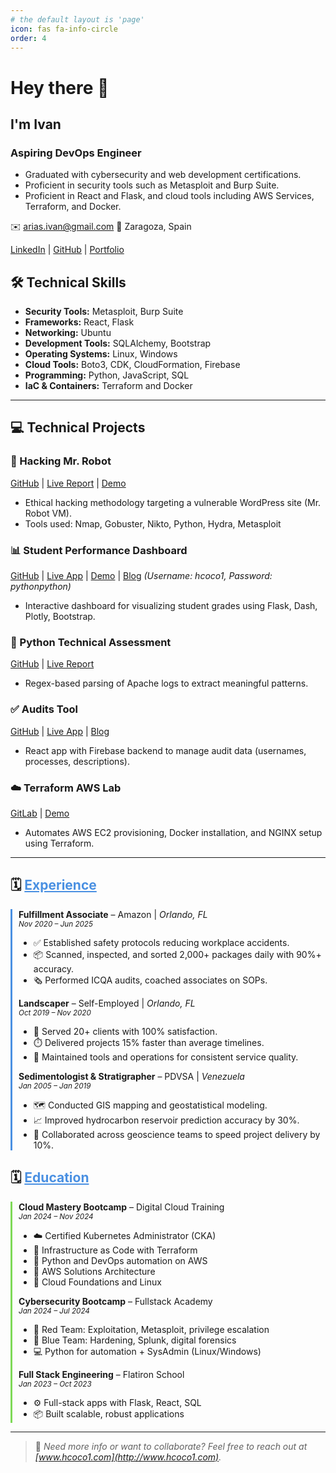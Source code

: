 ```yaml
---
# the default layout is 'page'
icon: fas fa-info-circle
order: 4
---
```

# Hey there 👋

## I'm Ivan

### Aspiring DevOps Engineer

- Graduated with cybersecurity and web development certifications.
- Proficient in security tools such as Metasploit and Burp Suite.
- Proficient in React and Flask, and cloud tools including AWS Services, Terraform, and Docker.


✉️ [arias.ivan@gmail.com](mailto:arias.ivan@gmail.com) 
📍 Zaragoza, Spain

[LinkedIn](https://www.linkedin.com/in/hcoco1/) | [GitHub](https://github.com/hcoco1) | [Portfolio](https://www.hcoco1.com)



## 🛠 Technical Skills

* **Security Tools:** Metasploit, Burp Suite
* **Frameworks:** React, Flask
* **Networking:** Ubuntu
* **Development Tools:** SQLAlchemy, Bootstrap
* **Operating Systems:** Linux, Windows
* **Cloud Tools:** Boto3, CDK, CloudFormation, Firebase
* **Programming:** Python, JavaScript, SQL
* **IaC & Containers:** Terraform and Docker

---

## 💻 Technical Projects

### 🔐 Hacking Mr. Robot

[GitHub](https://github.com/hcoco1/Career-Simulation-4) | [Live Report](https://hcoco1.github.io/Career-Simulation-4/) | [Demo](https://youtu.be/6JSVCGe07eE)

* Ethical hacking methodology targeting a vulnerable WordPress site (Mr. Robot VM).
* Tools used: Nmap, Gobuster, Nikto, Python, Hydra, Metasploit

### 📊 Student Performance Dashboard

[GitHub](https://github.com/hcoco1/hcoco1-dashboard) | [Live App](https://hcoco1.pythonanywhere.com) | [Demo](https://youtu.be/Iw42U5wybu8) | [Blog](https://www.hcoco1.com/blog/2024-05-29-dashboard)
*(Username: hcoco1, Password: pythonpython)*

* Interactive dashboard for visualizing student grades using Flask, Dash, Plotly, Bootstrap.

### 🔎 Python Technical Assessment

[GitHub](https://github.com/hcoco1/Python-Assessment) | [Live Report](https://hcoco1.github.io/Python-Assessment/)

* Regex-based parsing of Apache logs to extract meaningful patterns.

### ✅ Audits Tool

[GitHub](https://github.com/hcoco1/todo-list-local-storage) | [Live App](https://www.audits.hcoco1.com/signin) | [Blog](https://www.hcoco1.com/blog/2024-03-13-audits-tool)

* React app with Firebase backend to manage audit data (usernames, processes, descriptions).

### ☁️ Terraform AWS Lab

[GitLab](https://gitlab.com/hcoco11/terraform-learn) | [Demo](https://youtu.be/SvPrUltymLw)

* Automates AWS EC2 provisioning, Docker installation, and NGINX setup using Terraform.

---

<h2>🗓️ <u style="color:#4A90E2;">Experience</u></h2>

<div style="border-left: 3px solid #4A90E2; padding-left: 10px; margin-bottom: 20px;">
  <strong>Fulfillment Associate</strong> – Amazon | <em>Orlando, FL</em><br>
  <small><i>Nov 2020 – Jun 2025</i></small>
  <ul>
    <li>✅ Established safety protocols reducing workplace accidents.</li>
    <li>📦 Scanned, inspected, and sorted 2,000+ packages daily with 90%+ accuracy.</li>
    <li>🗞️ Performed ICQA audits, coached associates on SOPs.</li>
  </ul>

<strong>Landscaper</strong> – Self-Employed | <em>Orlando, FL</em><br> <small><i>Oct 2019 – Nov 2020</i></small>

  <ul>
    <li>🌿 Served 20+ clients with 100% satisfaction.</li>
    <li>⏱️ Delivered projects 15% faster than average timelines.</li>
    <li>🔧 Maintained tools and operations for consistent service quality.</li>
  </ul>

<strong>Sedimentologist & Stratigrapher</strong> – PDVSA | <em>Venezuela</em><br> <small><i>Jan 2005 – Jan 2019</i></small>

  <ul>
    <li>🗺️ Conducted GIS mapping and geostatistical modeling.</li>
    <li>📈 Improved hydrocarbon reservoir prediction accuracy by 30%.</li>
    <li>🤝 Collaborated across geoscience teams to speed project delivery by 10%.</li>
  </ul>
</div>

<h2>🗓️ <u style="color:#4A90E2;">Education</u></h2>

<div style="border-left: 3px solid #7ED957; padding-left: 10px;">
  <strong>Cloud Mastery Bootcamp</strong> – Digital Cloud Training<br>
  <small><i>Jan 2024 – Nov 2024</i></small>
  <ul>
    <li>☁️ Certified Kubernetes Administrator (CKA)</li>
    <li>🔧 Infrastructure as Code with Terraform</li>
    <li>🐍 Python and DevOps automation on AWS</li>
    <li>🧠 AWS Solutions Architecture</li>
    <li>🐧 Cloud Foundations and Linux</li>
  </ul>

<strong>Cybersecurity Bootcamp</strong> – Fullstack Academy<br> <small><i>Jan 2024 – Jul 2024</i></small>

  <ul>
    <li>🔴 Red Team: Exploitation, Metasploit, privilege escalation</li>
    <li>🔵 Blue Team: Hardening, Splunk, digital forensics</li>
    <li>💻 Python for automation + SysAdmin (Linux/Windows)</li>
  </ul>

<strong>Full Stack Engineering</strong> – Flatiron School<br> <small><i>Jan 2023 – Oct 2023</i></small>

  <ul>
    <li>⚙️ Full-stack apps with Flask, React, SQL</li>
    <li>📦 Built scalable, robust applications</li>
  </ul>
</div>

---
<!-- <div style="
  background: #1e293b;
  padding: 1.75rem 1rem;
  border-radius: 14px;
  text-align: center;
  margin: 2rem 0;
  box-shadow: 0 15px 40px rgba(0, 0, 0, 0.25);
  border: 1px solid #334155;
  font-family: system-ui, sans-serif;
  max-width: 600px;
  margin-left: auto;
  margin-right: auto;
">

  <h2 style="
    color: #ffffff;
    margin-bottom: 1rem;
    font-size: 1.5rem;
    text-transform: uppercase;
    letter-spacing: 1px;
  ">
    📄 Download My Resume
  </h2>

  <p style="margin-top: 1rem;">
    <a
      href="/assets/Ivan_Arias_Resume_devops.pdf"
      download
      style="
        display: inline-block;
        background: linear-gradient(90deg, #0284c7, #0ea5e9);
        color: #ffffff;
        padding: 0.65rem 1.5rem;
        margin: 0.4rem;
        text-decoration: none;
        border-radius: 8px;
        font-size: 1rem;
        font-weight: 600;
        box-shadow: 0 4px 12px rgba(14, 165, 233, 0.3);
        transition: transform 0.2s ease, box-shadow 0.2s ease;
      "
    >
      🇺🇸 English
    </a>

<a
  href="/assets/Ivan_Arias_Resume_devops_ES.pdf"
  download
  style="
    display: inline-block;
    background: linear-gradient(90deg, #10b981, #34d399);
    color: #ffffff;
    padding: 0.65rem 1.5rem;
    margin: 0.4rem;
    text-decoration: none;
    border-radius: 8px;
    font-size: 1rem;
    font-weight: 600;
    box-shadow: 0 4px 12px rgba(52, 211, 153, 0.3);
    transition: transform 0.2s ease, box-shadow 0.2s ease;
  "
>
  🇪🇸 Español
</a>

  </p>
</div> -->

> 💬 <em>Need more info or want to collaborate? Feel free to reach out at <a href="https://www.hcoco1.com">[www.hcoco1.com](http://www.hcoco1.com)</a>.</em>
